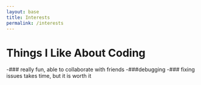 ```yaml
---
layout: base
title: Interests
permalink: /interests
---
```


# Things I Like About Coding
-### really fun, able to collaborate with friends
-###debugging
  -### fixing issues takes time, but it is worth it
